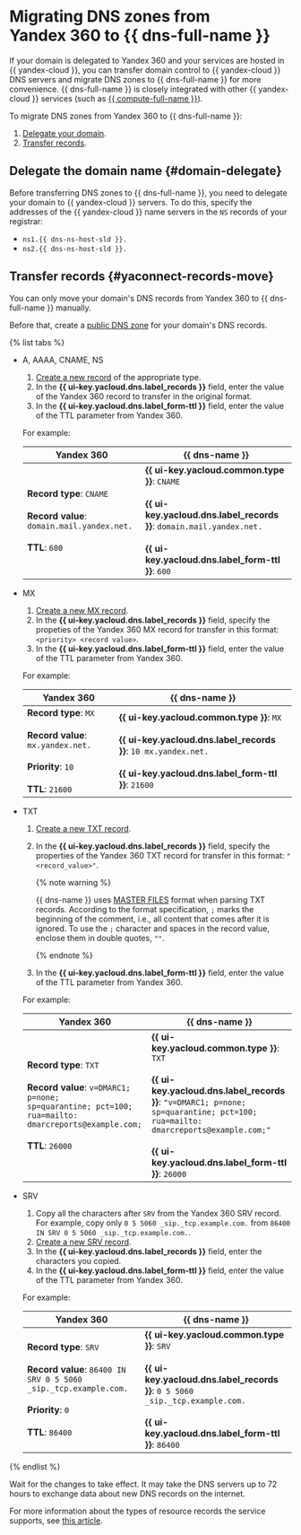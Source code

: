 # Migrating DNS zones from Yandex 360 to {{ dns-full-name }}

If your domain is delegated to Yandex 360 and your services are hosted in {{ yandex-cloud }}, you can transfer domain control to {{ yandex-cloud }} DNS servers and migrate DNS zones to {{ dns-full-name }} for more convenience. {{ dns-full-name }} is closely integrated with other {{ yandex-cloud }} services (such as [{{ compute-full-name }}](../../dns/concepts/compute-integration.md)).

To migrate DNS zones from Yandex 360 to {{ dns-full-name }}:
1. [Delegate your domain](#domain-delegate).
1. [Transfer records](#yaconnect-records-move).

## Delegate the domain name {#domain-delegate}

Before transferring DNS zones to {{ dns-full-name }}, you need to delegate your domain to {{ yandex-cloud }} servers. To do this, specify the addresses of the {{ yandex-cloud }} name servers in the `NS` records of your registrar:

* `ns1.{{ dns-ns-host-sld }}.`
* `ns2.{{ dns-ns-host-sld }}.`

## Transfer records {#yaconnect-records-move}

You can only move your domain's DNS records from Yandex 360 to {{ dns-full-name }} manually.

Before that, create a [public DNS zone](../../dns/operations/zone-create-public.md) for your domain's DNS records.

{% list tabs %}

- A, AAAA, CNAME, NS

  1. [Create a new record](../../dns/operations/resource-record-create.md) of the appropriate type.
  1. In the **{{ ui-key.yacloud.dns.label_records }}** field, enter the value of the Yandex 360 record to transfer in the original format.
  1. In the **{{ ui-key.yacloud.dns.label_form-ttl }}** field, enter the value of the TTL parameter from Yandex 360.

  For example:

  Yandex 360 | {{ dns-name }}
  --- | ---
  **Record type**: `CNAME`</br></br>**Record value**: `domain.mail.yandex.net.`</br></br>**TTL**: `600` | **{{ ui-key.yacloud.common.type }}**: `CNAME`</br></br>**{{ ui-key.yacloud.dns.label_records }}**: `domain.mail.yandex.net.`</br></br>**{{ ui-key.yacloud.dns.label_form-ttl }}**: `600`

- MX

  1. [Create a new MX record](../../dns/operations/resource-record-create.md).
  1. In the **{{ ui-key.yacloud.dns.label_records }}** field, specify the propeties of the Yandex 360 MX record for transfer in this format: `<priority> <record value>`.
  1. In the **{{ ui-key.yacloud.dns.label_form-ttl }}** field, enter the value of the TTL parameter from Yandex 360.

  For example:
  
  Yandex 360 | {{ dns-name }}
  --- | ---
  **Record type**: `MX`</br></br>**Record value**: `mx.yandex.net.`</br></br>**Priority**: `10`</br></br>**TTL**: `21600` | **{{ ui-key.yacloud.common.type }}**: `MX`</br></br>**{{ ui-key.yacloud.dns.label_records }}**: `10 mx.yandex.net.`</br></br>**{{ ui-key.yacloud.dns.label_form-ttl }}**: `21600`

- TXT
  
  1. [Create a new TXT record](../../dns/operations/resource-record-create.md).
  1. In the **{{ ui-key.yacloud.dns.label_records }}** field, specify the properties of the Yandex 360 TXT record for transfer in this format: `"<record_value>"`.

      {% note warning %}

      {{ dns-name }} uses [MASTER FILES](https://www.ietf.org/rfc/rfc1035.html#section-5) format when parsing TXT records. According to the format specification, `;` marks the beginning of the comment, i.e., all content that comes after it is ignored. To use the `;` character and spaces in the record value, enclose them in double quotes, `""`.

      {% endnote %}

  1. In the **{{ ui-key.yacloud.dns.label_form-ttl }}** field, enter the value of the TTL parameter from Yandex 360.

  For example:

  Yandex 360 | {{ dns-name }}
  --- | ---
  **Record type**: `TXT`</br></br>**Record value**: `v=DMARC1; p=none;`</br>`sp=quarantine; pct=100;`</br>`rua=mailto: dmarcreports@example.com;`</br></br>**TTL**: `26000` | **{{ ui-key.yacloud.common.type }}**: `TXT`</br></br>**{{ ui-key.yacloud.dns.label_records }}**: `"v=DMARC1; p=none;`</br>`sp=quarantine; pct=100;`</br>`rua=mailto: dmarcreports@example.com;"`</br></br>**{{ ui-key.yacloud.dns.label_form-ttl }}**: `26000`

- SRV

  1. Copy all the characters after `SRV` from the Yandex 360 SRV record. For example, copy only `0 5 5060 _sip._tcp.example.com.` from `86400 IN SRV 0 5 5060 _sip._tcp.example.com.`.
  1. [Create a new SRV record](../../dns/operations/resource-record-create.md).
  1. In the **{{ ui-key.yacloud.dns.label_records }}** field, enter the characters you copied.
  1. In the **{{ ui-key.yacloud.dns.label_form-ttl }}** field, enter the value of the TTL parameter from Yandex 360.

  For example:

  Yandex 360 | {{ dns-name }}
  --- | ---
  **Record type**: `SRV`</br></br>**Record value**: `86400 IN SRV 0 5 5060 _sip._tcp.example.com.`</br></br>**Priority**: `0`</br></br>**TTL**: `86400` | **{{ ui-key.yacloud.common.type }}**: `SRV`</br></br>**{{ ui-key.yacloud.dns.label_records }}**: `0 5 5060 _sip._tcp.example.com.`</br></br>**{{ ui-key.yacloud.dns.label_form-ttl }}**: `86400`

{% endlist %}

Wait for the changes to take effect. It may take the DNS servers up to 72 hours to exchange data about new DNS records on the internet.

For more information about the types of resource records the service supports, see [this article](../../dns/concepts/resource-record.md).
